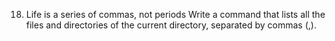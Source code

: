 18. Life is a series of commas, not periods Write a command that lists all the files and directories of the current directory, separated by commas (,).
